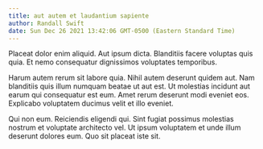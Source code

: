 ```yaml
---
title: aut autem et laudantium sapiente
author: Randall Swift
date: Sun Dec 26 2021 13:42:06 GMT-0500 (Eastern Standard Time)
---
```

Placeat dolor enim aliquid. Aut ipsum dicta. Blanditiis facere voluptas quis quia. Et nemo consequatur dignissimos voluptates temporibus.

 Harum autem rerum sit labore quia. Nihil autem deserunt quidem aut. Nam blanditiis quis illum numquam beatae ut aut est. Ut molestias incidunt aut earum qui consequatur est eum. Amet rerum deserunt modi eveniet eos. Explicabo voluptatem ducimus velit et illo eveniet.

 Qui non eum. Reiciendis eligendi qui. Sint fugiat possimus molestias nostrum et voluptate architecto vel. Ut ipsum voluptatem et unde illum deserunt dolores eum. Quo sit placeat iste sit.